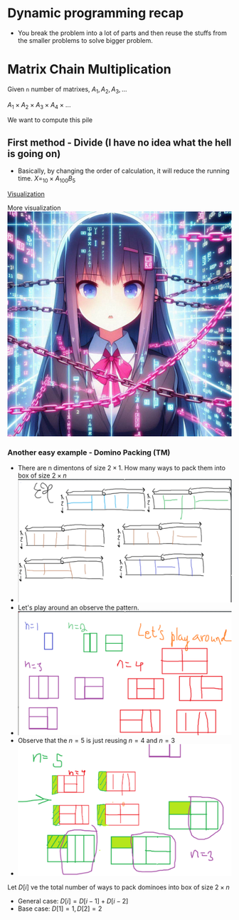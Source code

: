# Dynamic programming recap
- You break the problem into a lot of parts and then reuse the stuffs from the smaller problems to solve bigger problem.

# Matrix Chain Multiplication
Given ```n``` number of matrixes,
$A_1,A_2,A_3,...$ 

$A_1\times{A}_2\times{A}_3\times{A}_4\times...$

We want to compute this pile 

## First method - Divide (I have no idea what the hell is going on)
- Basically, by changing the order of calculation, it will reduce the running time.
$X=_{10}\times{A}_{100}B_5$

[Visualization](https://www.mimuw.edu.pl/~erykk/algovis/mcm.html)

More visualization
![More visualization](image-1.png)

### Another easy example - Domino Packing (TM)
- There are n dimentons of size $2\times1$. How many ways to pack them into box of size $2\times{n}$
- ![How to pack dominos](image.png)
- Let's play around an observe the pattern.
- ![Playing around](image-2.png)
- Observe that the $n=5$ is just reusing $n=4$ and $n=3$
- ![Reusing n=4 and n=3](image-3.png)

Let $D[i]$ ve the total number of ways to pack dominoes into box of size $2\times{n}$

- General case: 
$D[i]=D[i-1]+D[i-2]$
- Base case:
$D[1]=1,D[2]=2$

